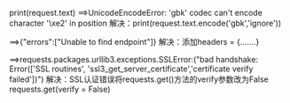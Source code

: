 print(request.text)
==>UnicodeEncodeError: 'gbk' codec can't encode character '\xe2' in position 
解决：print(request.text.encode('gbk','ignore'))

==>{"errors":["Unable to find endpoint"]}
解决：添加headers = {.......}

==>requests.packages.urllib3.exceptions.SSLError:("bad handshake: Error(['SSL routines', 'ssl3_get_server_certificate','certificate verify failed'])")
解决：SSL认证错误将requests.get()方法的verify参数改为False
    requests.get(verify = False)